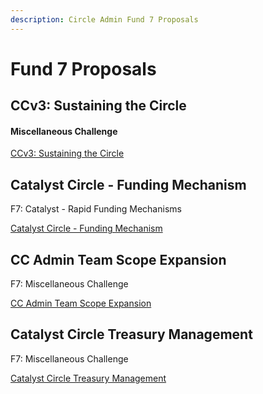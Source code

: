```yaml
---
description: Circle Admin Fund 7 Proposals
---
```


# Fund 7 Proposals

## CCv3: Sustaining the Circle

#### Miscellaneous Challenge

[CCv3: Sustaining the Circle](https://cardano.ideascale.com/c/idea/384250)

## Catalyst Circle - Funding Mechanism

F7: Catalyst - Rapid Funding Mechanisms

[Catalyst Circle - Funding Mechanism](https://cardano.ideascale.com/c/idea/384249)

## CC Admin Team Scope Expansion

F7: Miscellaneous Challenge

[CC Admin Team Scope Expansion](https://cardano.ideascale.com/c/idea/384245)

## Catalyst Circle Treasury Management

F7: Miscellaneous Challenge

[Catalyst Circle Treasury Management](https://cardano.ideascale.com/c/idea/38328)

&#x20;
